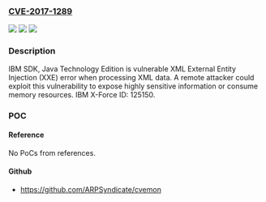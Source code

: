 ### [CVE-2017-1289](https://cve.mitre.org/cgi-bin/cvename.cgi?name=CVE-2017-1289)
![](https://img.shields.io/static/v1?label=Product&message=Runtimes%20for%20Java%20Technology&color=blue)
![](https://img.shields.io/static/v1?label=Version&message=6.0%2C%206.1%2C%207.0%2C%207.1%2C%208.0%20&color=brightgreen)
![](https://img.shields.io/static/v1?label=Vulnerability&message=Obtain%20Information&color=brightgreen)

### Description

IBM SDK, Java Technology Edition is vulnerable XML External Entity Injection (XXE) error when processing XML data. A remote attacker could exploit this vulnerability to expose highly sensitive information or consume memory resources. IBM X-Force ID: 125150.

### POC

#### Reference
No PoCs from references.

#### Github
- https://github.com/ARPSyndicate/cvemon

